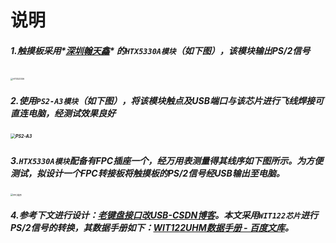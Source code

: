 # 说明

##### 1.触摸板采用*<u>深圳翰天鑫</u>* 的`HTX5330A模块`（如下图），该模块输出PS/2信号

​                               <img src="D:\_PersonalProjects\MyTouchPad\0_Tests\1.PS2toUSB\Pics\HTX5330A.jpg" alt="HTX5330A" style="zoom:25%;" />

##### 2.使用`PS2-A3模块`（如下图），将该模块触点及USB端口与该芯片进行飞线焊接可直连电脑，经测试效果良好

#####                                                                                                                         <img src="D:\_PersonalProjects\MyTouchPad\0_Tests\1.PS2toUSB\Pics\PS2-A3.jpg" alt="PS2-A3" style="zoom: 50%;" />

##### 3.`HTX5330A模块`配备有FPC插座一个，经万用表测量得其线序如下图所示。为方便测试，拟设计一个FPC转接板将触摸板的PS/2信号经USB输出至电脑。



<img src="D:\_PersonalProjects\MyTouchPad\0_Tests\1.PS2toUSB\Pics\FPC线序.jpg" alt="FPC线序" style="zoom:25%;" />

##### 4.参考下文进行设计：[老键盘接口改USB-CSDN博客](https://blog.csdn.net/u012388993/article/details/116649875)。本文采用`WIT122芯片`进行PS/2信号的转换，其数据手册如下：[WIT122UHM数据手册 - 百度文库](https://wenku.baidu.com/view/08846039f28583d049649b6648d7c1c708a10b8a.html?_wkts_=1715262128212)。

